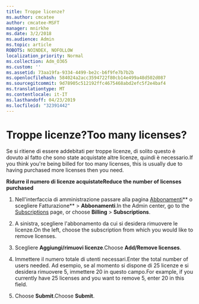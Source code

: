 ```yaml
---
title: Troppe licenze?
ms.author: cmcatee
author: cmcatee-MSFT
manager: mnirkhe
ms.date: 3/2/2018
ms.audience: Admin
ms.topic: article
ROBOTS: NOINDEX, NOFOLLOW
localization_priority: Normal
ms.collection: Adm_O365
ms.custom: ''
ms.assetid: 73aa19fa-9334-4499-be2c-b6f9fe7b7b2b
ms.openlocfilehash: 584024a2acc3594722f80cb14e499a48d502d087
ms.sourcegitcommit: 9d78905c512192ffc4675468abd2efc5f2e4baf4
ms.translationtype: MT
ms.contentlocale: it-IT
ms.lasthandoff: 04/23/2019
ms.locfileid: "32391442"
---
```

# <a name="too-many-licenses"></a><span data-ttu-id="8c5f6-102">Troppe licenze?</span><span class="sxs-lookup"><span data-stu-id="8c5f6-102">Too many licenses?</span></span>

<span data-ttu-id="8c5f6-103">Se si ritiene di essere addebitati per troppe licenze, di solito questo è dovuto al fatto che sono state acquistate altre licenze, quindi è necessario.</span><span class="sxs-lookup"><span data-stu-id="8c5f6-103">If you think you're being billed for too many licenses, this is usually due to having purchased more licenses then you need.</span></span>
  
 <span data-ttu-id="8c5f6-104">**Ridurre il numero di licenze acquistate**</span><span class="sxs-lookup"><span data-stu-id="8c5f6-104">**Reduce the number of licenses purchased**</span></span>
  
1. <span data-ttu-id="8c5f6-105">Nell'interfaccia di amministrazione passare alla pagina [Abbonamenti](https://go.microsoft.com/fwlink/p/?linkid=842054)\*\* o scegliere Fatturazione\*\* \> **Abbonamenti**.</span><span class="sxs-lookup"><span data-stu-id="8c5f6-105">In the Admin center, go to the [Subscriptions](https://go.microsoft.com/fwlink/p/?linkid=842054) page, or choose **Billing** \> **Subscriptions**.</span></span>
    
2. <span data-ttu-id="8c5f6-106">A sinistra, scegliere l'abbonamento da cui si desidera rimuovere le licenze.</span><span class="sxs-lookup"><span data-stu-id="8c5f6-106">On the left, choose the subscription from which you would like to remove licenses.</span></span>
    
3. <span data-ttu-id="8c5f6-107">Scegliere **Aggiungi/rimuovi licenze**.</span><span class="sxs-lookup"><span data-stu-id="8c5f6-107">Choose **Add/Remove licenses**.</span></span>
    
4. <span data-ttu-id="8c5f6-108">Immettere il numero totale di utenti necessari.</span><span class="sxs-lookup"><span data-stu-id="8c5f6-108">Enter the total number of users needed.</span></span> <span data-ttu-id="8c5f6-109">Ad esempio, se al momento si dispone di 25 licenze e si desidera rimuovere 5, immettere 20 in questo campo.</span><span class="sxs-lookup"><span data-stu-id="8c5f6-109">For example, if you currently have 25 licenses and you want to remove 5, enter 20 in this field.</span></span>
    
5. <span data-ttu-id="8c5f6-110">Choose **Submit**.</span><span class="sxs-lookup"><span data-stu-id="8c5f6-110">Choose **Submit**.</span></span>
    

